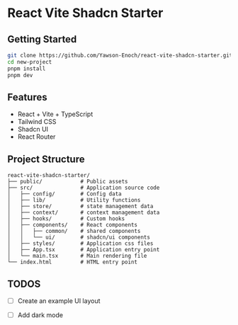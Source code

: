 # React Vite Shadcn Starter

## Getting Started

```sh
git clone https://github.com/Yawson-Enoch/react-vite-shadcn-starter.git new-project
cd new-project
pnpm install
pnpm dev
```

## Features

- React + Vite + TypeScript
- Tailwind CSS
- Shadcn UI
- React Router

## Project Structure

```
react-vite-shadcn-starter/
├── public/            # Public assets
├── src/               # Application source code
│   ├── config/        # Config data
│   ├── lib/           # Utility functions
│   ├── store/         # state management data
│   ├── context/       # context management data
│   ├── hooks/         # Custom hooks
│   ├── components/    # React components
│   │   ├── common/    # shared components
│   │   └── ui/        # shadcn/ui components
│   ├── styles/        # Application css files
│   ├── App.tsx        # Application entry point
│   └── main.tsx       # Main rendering file
└── index.html         # HTML entry point
```

## TODOS

- [ ] Create an example UI layout

- [ ] Add dark mode
